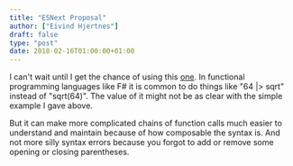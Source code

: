 ```yaml
---
title: "ESNext Proposal"
author: ["Eivind Hjertnes"]
draft: false
type: "post"
date: 2018-02-16T01:00:00+01:00
---
```


I can't wait until I get the chance of using this
[one](https://github.com/tc39/proposal-pipeline-operator). In
functional programming languages like F# it is common to do things like
"64 |> sqrt" instead of "sqrt(64)". The value of it might not be as
clear with the simple example I gave above.

But it can make more complicated chains of function calls much easier to
understand and maintain because of how composable the syntax is. And not
more silly syntax errors because you forgot to add or remove some
opening or closing parentheses.
